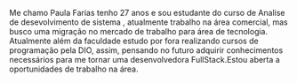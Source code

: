 Me chamo Paula Farias  tenho 27 anos e sou estudante do curso de Analise de desevolvimento de sistema , atualmente trabalho na área comercial, mas busco uma migração no mercado de trabalho para área de tecnologia. Atualmente além da faculdade estudo por fora realizando cursos de programação pela DIO, assim, pensando no futuro adquirir conhecimentos necessários para me tornar uma desenvolvedora FullStack.Estou aberta a oportunidades de trabalho na área.
